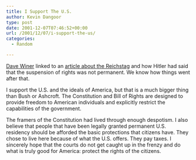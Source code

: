 ```yaml
---
title: I Support The U.S.
author: Kevin Dangoor
type: post
date: 2001-12-07T07:46:52+00:00
url: /2001/12/07/i-support-the-us/
categories:
  - Random

---
```

[Dave Winer][1] linked to an [article about the Reichstag][2] and how Hitler had said that the suspension of rights was not permanent. We know how things went after that.

I support the U.S. and the ideals of America, but that is a much bigger thing than Bush or Ashcroft. The Constitution and Bill of Rights are designed to provide freedom to American individuals and explicitly restrict the capabilities of the government.
  
<!--more-->


  
The framers of the Constitution had lived through enough despotism. I also believe that people that have been legally granted permanent U.S. residency should be afforded the basic protections that citizens have. They chose to live here because of what the U.S. offers. They pay taxes. I sincerely hope that the courts do not get caught up in the frenzy and do what is truly good for America: protect the rights of the citizens.

 [1]: http://www.scripting.com
 [2]: http://worldatwar.net/event/reichstagsbrand/